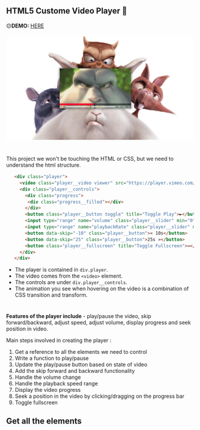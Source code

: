 ## HTML5 Custome Video Player 🐰
🟡**DEMO:** [HERE](https://mitzelldone.github.io/JavaScript30/The%2030%20Projects/11%20-%20Custom%20Video%20Player/index.html)

![demo](https://github.com/Mitzelldone/JavaScript30/blob/main/The%2030%20Projects/images/11.demo.PNG)

#
This project we won't be touching the HTML or CSS, but we need to understand the html structure.
```Html
   <div class="player">
     <video class="player__video viewer" src="https://player.vimeo.com/external/194837908.sd.mp4?s=c350076905b78c67f74d7ee39fdb4fef01d12420&profile_id=164" ></video>
     <div class="player__controls">
       <div class="progress">
        <div class="progress__filled"></div>
       </div>
       <button class="player__button toggle" title="Toggle Play">►</button>
       <input type="range" name="volume" class="player__slider" min="0" max="1" step="0.05" value="1">
       <input type="range" name="playbackRate" class="player__slider" min="0.5" max="2" step="0.1" value="1">
       <button data-skip="-10" class="player__button">« 10s</button>
       <button data-skip="25" class="player__button">25s »</button>
       <button class="player__fullscreen" title="Toggle Fullscreen">↔️</button>       
     </div>
   </div>
```

- The player is contained in `div.player`. 
- The video comes from the `<video>` element. 
- The controls are under `div.player__controls`. 
- The animation you see when hovering on the video is a combination of CSS transition and transform.
#

**Features of the player include** - play/pause the video, skip forward/backward, adjust speed, adjust volume, display progress and seek position in video.

Main steps involved in creating the player :

1. Get a reference to all the elements we need to control
2. Write a function to play/pause
3. Update the play/pause button based on state of video
4. Add the skip forward and backward functionality
5. Handle the volume change
6. Handle the playback speed range
7. Display the video progress
8. Seek a position in the video by clicking/dragging on the progress bar
9. Toggle fullscreen

## Get all the elements
